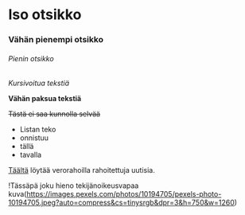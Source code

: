 # Iso otsikko
### Vähän pienempi otsikko
###### Pienin otsikko

*Kursivoitua tekstiä*

__Vähän paksua tekstiä__

~~Tästä ei saa kunnolla selvää~~

- Listan teko
- onnistuu
- tällä
- tavalla

[Täältä](https://yle.fi/) löytää verorahoilla rahoitettuja uutisia.

!Tässäpä joku hieno tekijänoikeusvapaa kuva(https://images.pexels.com/photos/10194705/pexels-photo-10194705.jpeg?auto=compress&cs=tinysrgb&dpr=3&h=750&w=1260)
